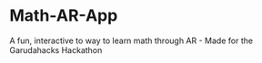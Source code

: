 # Math-AR-App
A fun, interactive to way to learn math through AR - Made for the Garudahacks Hackathon 
